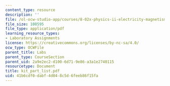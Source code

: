```yaml
---
content_type: resource
description: ''
file: /ol-ocw-studio-app/courses/8-02x-physics-ii-electricity-magnetism-with-an-experimental-focus-spring-2005/41b6cdf0dabf4d048c5d6feeb86f15fa_kit_part_list.pdf
file_size: 108595
file_type: application/pdf
learning_resource_types:
- Laboratory Assignments
license: https://creativecommons.org/licenses/by-nc-sa/4.0/
ocw_type: OCWFile
parent_title: Labs
parent_type: CourseSection
parent_uid: 2a9e2ec2-d100-6d71-9e86-a3a1e2740115
resourcetype: Document
title: kit_part_list.pdf
uid: 41b6cdf0-dabf-4d04-8c5d-6feeb86f15fa
---
```

